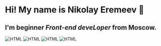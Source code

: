 # Hi! My name is **Nikolay Eremeev** 👋

## I'm beginner *Front-end deveLoper* from Moscow.
![HTML](https://img.shields.io/badge/-HTML-090909?style=for-the-badge&logo=html5)
![HTML](https://img.shields.io/badge/-CSS-090909?style=for-the-badge&logo=css3)
![HTML](https://img.shields.io/badge/-JAVASCRIPT-090909?style=for-the-badge&logo=javascript)
![HTML](https://img.shields.io/badge/-REACTJS-090909?style=for-the-badge&logo=react)

<!--
**horoshere/horoshere** is a ✨ _special_ ✨ repository because its `README.md` (this file) appears on your GitHub profile.

Here are some ideas to get you started:

- 🔭 I’m currently working on ...
- 🌱 I’m currently learning ...
- 👯 I’m looking to collaborate on ...
- 🤔 I’m looking for help with ...
- 💬 Ask me about ...
- 📫 How to reach me: ...
- 😄 Pronouns: ...
- ⚡ Fun fact: ...
-->
